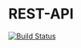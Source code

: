# REST-API
[![Build Status](https://travis-ci.com/AnayoOleru/REST-API.svg?branch=develop)](https://travis-ci.com/AnayoOleru/REST-API)